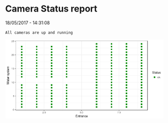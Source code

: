 Camera Status report
================
18/05/2017 - 14:31:08

    All cameras are up and running

![](camreport_files/figure-markdown_github/unnamed-chunk-2-1.png)
